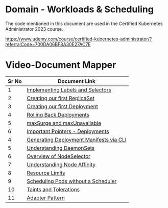 # Domain - Workloads & Scheduling

The code mentioned in this document are used in the Certified Kubernetes Administrator 2023 course.

https://www.udemy.com/course/certified-kubernetes-administrator/?referralCode=700DA06BF8A30E27AC7E


# Video-Document Mapper

| Sr No | Document Link |
| ------ | ------ |
| 1 | [Implementing Labels and Selectors][PlDa] |
| 2 | [Creating our first ReplicaSet][PlDb] |
| 3 | [Creating our first Deployment][PlDc]
| 4 | [Rolling Back Deployments][PlDc]
| 5 | [maxSurge and maxUnavailable][PlDc]
| 6 | [Important Pointers - Deployments][PlDc]
| 4 | [Generating Deployment Manifests via CLI][PlDd] |
| 5 | [Understanding DaemonSets][PlDe] |
| 6 | [Overview of NodeSelector][PlDf] |
| 7 | [Understanding Node Affinity][PlDg] |
| 8 | [Resource Limits][PlDi] |
| 9 | [Scheduling Pods without a Scheduler][PlDj] |
| 10 | [Taints and Tolerations][PlDk] |
| 11 | [Adapter Pattern][PlDl] |


[PlDa]: <./labels.yaml>
[PlDb]: <./replicaset.yaml>
[PlDc]: <./deployment.md>
[PlDc]: <./rollback-deployment.md>
[PlDd]: <./manifest-cli.md>
[PlDe]: <./daemonset.yaml>
[PlDf]: <./nodeSelector.yaml>
[PlDg]: <./node-affinity-combined.md>
[PlDh]: <./podaffinity-required.yaml>
[PlDi]: <./requests-limits.yaml>
[PlDj]: <./pod-without-scheduler.md>
[PlDk]: <./taints-tolerations.md>
[PlDl]: <./adapter.yaml>
